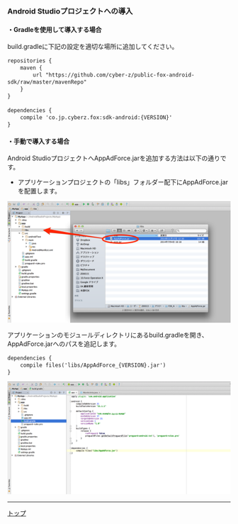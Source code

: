 ### Android Studioプロジェクトへの導入

#### ・Gradleを使用して導入する場合

build.gradleに下記の設定を適切な場所に追加してください。

```
repositories {
    maven {
        url "https://github.com/cyber-z/public-fox-android-sdk/raw/master/mavenRepo"
    }
}

dependencies {
    compile 'co.jp.cyberz.fox:sdk-android:{VERSION}'
}
```


#### ・手動で導入する場合

Android StudioプロジェクトへAppAdForce.jarを追加する方法は以下の通りです。

* アプリケーションプロジェクトの「libs」フォルダー配下にAppAdForce.jarを配置します。


![integration01](./img01.png)

アプリケーションのモジュールディレクトリにあるbuild.gradleを開き、AppAdForce.jarへのパスを追記します。

```
dependencies {
	compile files('libs/AppAdForce_{VERSION}.jar')
}
```

![integration02](./img02.png)


---
[トップ](/lang/ja/README.md)
